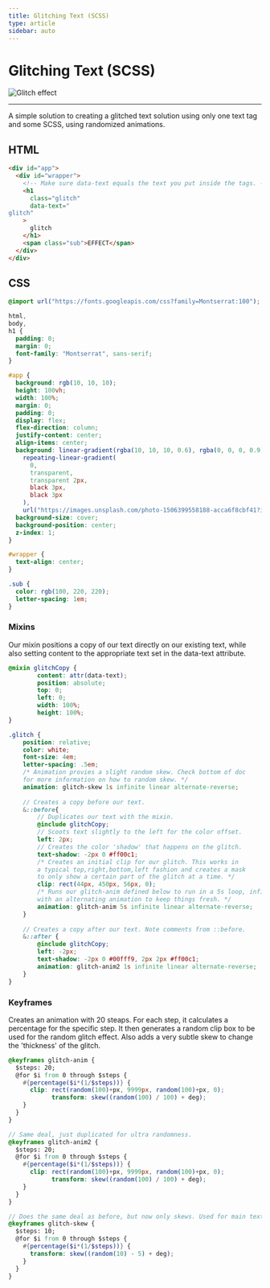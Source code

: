 ```yaml
---
title: Glitching Text (SCSS)
type: article
sidebar: auto
---
```


# Glitching Text (SCSS)

![Glitch effect](https://freefrontend.com/assets/img/css-text-glitch-effects/Glitching-Text-SCSS.gif)

---

A simple solution to creating a glitched text solution using only one text tag and some SCSS, using randomized animations.

## HTML

```html
<div id="app">
  <div id="wrapper">
    <!-- Make sure data-text equals the text you put inside the tags. -->
    <h1
      class="glitch"
      data-text="
glitch"
    >
      glitch
    </h1>
    <span class="sub">EFFECT</span>
  </div>
</div>
```

## CSS

``` scss
@import url("https://fonts.googleapis.com/css?family=Montserrat:100");

html,
body,
h1 {
  padding: 0;
  margin: 0;
  font-family: "Montserrat", sans-serif;
}

#app {
  background: rgb(10, 10, 10);
  height: 100vh;
  width: 100%;
  margin: 0;
  padding: 0;
  display: flex;
  flex-direction: column;
  justify-content: center;
  align-items: center;
  background: linear-gradient(rgba(10, 10, 10, 0.6), rgba(0, 0, 0, 0.9)),
    repeating-linear-gradient(
      0,
      transparent,
      transparent 2px,
      black 3px,
      black 3px
    ),
    url("https://images.unsplash.com/photo-1506399558188-acca6f8cbf41?ixlib=rb-0.3.5&q=85&fm=jpg&crop=entropy&cs=srgb&ixid=eyJhcHBfaWQiOjE0NTg5fQ&s=7118759521e3184778a3b5e010e202c6");
  background-size: cover;
  background-position: center;
  z-index: 1;
}

#wrapper {
  text-align: center;
}

.sub {
  color: rgb(100, 220, 220);
  letter-spacing: 1em;
}
```

### Mixins

Our mixin positions a copy of our text
directly on our existing text, while
also setting content to the appropriate
text set in the data-text attribute.

``` scss 
@mixin glitchCopy { 
		content: attr(data-text);
		position: absolute;
		top: 0;
		left: 0;
		width: 100%;
		height: 100%;
}

.glitch {
	position: relative;
	color: white;
	font-size: 4em;
	letter-spacing: .5em;
	/* Animation provies a slight random skew. Check bottom of doc
	for more information on how to random skew. */
	animation: glitch-skew 1s infinite linear alternate-reverse;
	
	// Creates a copy before our text. 
	&::before{
		// Duplicates our text with the mixin.
		@include glitchCopy;
		// Scoots text slightly to the left for the color offset.
		left: 2px;
		// Creates the color 'shadow' that happens on the glitch.
		text-shadow: -2px 0 #ff00c1;
		/* Creates an initial clip for our glitch. This works in
		a typical top,right,bottom,left fashion and creates a mask
		to only show a certain part of the glitch at a time. */
		clip: rect(44px, 450px, 56px, 0);
		/* Runs our glitch-anim defined below to run in a 5s loop, infinitely,
		with an alternating animation to keep things fresh. */
		animation: glitch-anim 5s infinite linear alternate-reverse;
	}
	
	// Creates a copy after our text. Note comments from ::before.
	&::after {
		@include glitchCopy;
		left: -2px;
		text-shadow: -2px 0 #00fff9, 2px 2px #ff00c1;
		animation: glitch-anim2 1s infinite linear alternate-reverse;
	}
}
```

### Keyframes
Creates an animation with 20 steaps. For each step, it calculates 
a percentage for the specific step. It then generates a random clip
box to be used for the random glitch effect. Also adds a very subtle
skew to change the 'thickness' of the glitch.

``` scss
@keyframes glitch-anim {
  $steps: 20;
  @for $i from 0 through $steps {
    #{percentage($i*(1/$steps))} {
      clip: rect(random(100)+px, 9999px, random(100)+px, 0);
			transform: skew((random(100) / 100) + deg);
    }
  }
}

// Same deal, just duplicated for ultra randomness.
@keyframes glitch-anim2 {
  $steps: 20;
  @for $i from 0 through $steps {
    #{percentage($i*(1/$steps))} {
      clip: rect(random(100)+px, 9999px, random(100)+px, 0);
			transform: skew((random(100) / 100) + deg);
    }
  }
}

// Does the same deal as before, but now only skews. Used for main text.
@keyframes glitch-skew {
  $steps: 10;
  @for $i from 0 through $steps {
    #{percentage($i*(1/$steps))} {
      transform: skew((random(10) - 5) + deg);
    }
  }
}
```